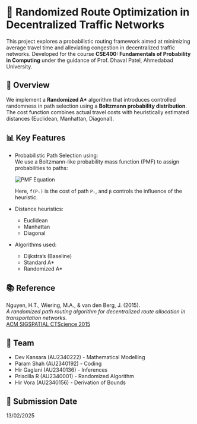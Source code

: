 # 🚦 Randomized Route Optimization in Decentralized Traffic Networks

This project explores a probabilistic routing framework aimed at minimizing average travel time and alleviating congestion in decentralized traffic networks. Developed for the course **CSE400: Fundamentals of Probability in Computing** under the guidance of Prof. Dhaval Patel, Ahmedabad University.

## 📌 Overview

We implement a **Randomized A\*** algorithm that introduces controlled randomness in path selection using a **Boltzmann probability distribution**. The cost function combines actual travel costs with heuristically estimated distances (Euclidean, Manhattan, Diagonal).

## 📊 Key Features

- Probabilistic Path Selection using:  
  We use a Boltzmann-like probability mass function (PMF) to assign probabilities to paths:

    ![PMF Equation](https://latex.codecogs.com/png.image?\dpi{120}P(P_i)=\frac{e^{-\beta%20f(P_i)}}{\sum_j%20e^{-\beta%20f(P_j)}})

  Here, `f(Pᵢ)` is the cost of path `Pᵢ`, and `β` controls the influence of the heuristic.

- Distance heuristics:  
  - Euclidean  
  - Manhattan  
  - Diagonal  
- Algorithms used:  
  - Dijkstra’s (Baseline)  
  - Standard A*  
  - Randomized A*

## 📚 Reference

Nguyen, H.T., Wiering, M.A., & van den Berg, J. (2015).  
*A randomized path routing algorithm for decentralized route allocation in transportation networks*.  
[ACM SIGSPATIAL CTScience 2015](https://dl.acm.org/doi/10.1145/2834882.2834886)

## 👥 Team

- Dev Kansara (AU2340222) - Mathematical Modelling
- Param Shah (AU2340192)  - Coding
- Hir Gaglani (AU2340136) - Inferences
- Priscilla R (AU2340001) - Randomized Algorithm 
- Hir Vora (AU2340156)    - Derivation of Bounds

## 📅 Submission Date
13/02/2025
